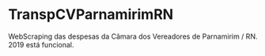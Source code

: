 # TranspCVParnamirimRN
WebScraping das despesas da Câmara dos Vereadores de Parnamirim / RN. 
2019 está funcional.